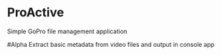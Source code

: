 # ProActive
Simple GoPro file management application

#Alpha
Extract basic metadata from video files and output in console app